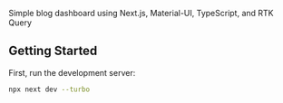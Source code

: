 Simple blog dashboard using Next.js, Material-UI, TypeScript, and RTK Query

## Getting Started

First, run the development server:

```bash
npx next dev --turbo
```